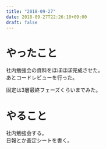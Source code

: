 ```yaml
---
title: "2018-09-27"
date: 2018-09-27T22:26:10+09:00
draft: false
---
```


# やったこと  
社内勉強会の資料をほぼほぼ完成させた。  
あとコードレビューを行った。  
  
固定は3層最終フェーズくらいまでみた。  
  
# やること  
社内勉強会する。  
日報とか査定シートを書く。  
